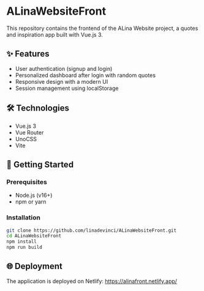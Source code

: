 # ALinaWebsiteFront

This repository contains the frontend of the ALina Website project, a quotes and inspiration app built with Vue.js 3.

## ✨ Features

- User authentication (signup and login)
- Personalized dashboard after login with random quotes
- Responsive design with a modern UI
- Session management using localStorage

## 🛠️ Technologies

- Vue.js 3
- Vue Router
- UnoCSS
- Vite

## 🚀 Getting Started

### Prerequisites

- Node.js (v16+)
- npm or yarn

### Installation

```bash
git clone https://github.com/linadevinci/ALinaWebsiteFront.git
cd ALinaWebsiteFront
npm install
npm run build
```

## 🌐 Deployment
The application is deployed on Netlify: https://alinafront.netlify.app/
